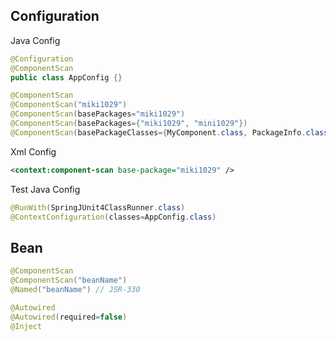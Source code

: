 ## Configuration

Java Config

```java
@Configuration
@ComponentScan
public class AppConfig {}

@ComponentScan
@ComponentScan("miki1029")
@ComponentScan(basePackages="miki1029")
@ComponentScan(basePackages={"miki1029", "mini1029"})
@ComponentScan(basePackageClasses={MyComponent.class, PackageInfo.class})
```

Xml Config

```xml
<context:component-scan base-package="miki1029" />
```

Test Java Config

```java
@RunWith(SpringJUnit4ClassRunner.class)
@ContextConfiguration(classes=AppConfig.class)
```

## Bean

```java
@ComponentScan
@ComponentScan("beanName")
@Named("beanName") // JSR-330

@Autowired
@Autowired(required=false)
@Inject
```
